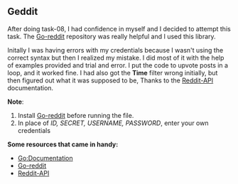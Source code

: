 ## Geddit
After doing task-08, I had confidence in myself and I decided to attempt this task. The [Go-reddit](https://github.com/vartanbeno/go-reddit) repository was really helpful and I used this library.

Initally I was having errors with my credentials because I wasn't using the correct syntax but then I realized my mistake. I did most of it with the help of examples provided and trial and error. I put the code to upvote posts in a loop, and it worked fine. I had also got the **Time** filter wrong initially, but then figured out what it was supposed to be, Thanks to the [Reddit-API](https://www.reddit.com/dev/api) documentation. 

**Note**: 
1. Install [Go-reddit](https://github.com/vartanbeno/go-reddit) before running the file.
2. In place of *ID, SECRET, USERNAME, PASSWORD*, enter your own credentials


**Some resources that came in handy:**
* [Go:Documentation](https://golang.org/doc/)
* [Go-reddit](https://github.com/vartanbeno/go-reddit)
* [Reddit-API](https://www.reddit.com/dev/api)
